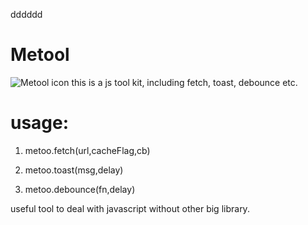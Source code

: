 dddddd
# Metool
![Metool icon](http://stackwaves.top/favicon.png)
 this is a js tool kit, including fetch, toast, debounce etc.
  

# usage: 
  
  1. metoo.fetch(url,cacheFlag,cb) 
  
  2. metoo.toast(msg,delay)
  
  3. metoo.debounce(fn,delay)
  


 useful tool to deal with javascript without other big library.       
